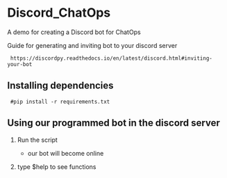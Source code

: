 # Discord_ChatOps

 A demo for creating a Discord bot for ChatOps
 
 Guide for generating and inviting bot to your discord server
 
     https://discordpy.readthedocs.io/en/latest/discord.html#inviting-your-bot
     
     
 ## Installing dependencies
 
     #pip install -r requirements.txt
     
 ## Using our programmed bot in the discord server
 
 1. Run the script
    - our bot will become online
    
 2. type $help to see functions
 
     
 
     
 
